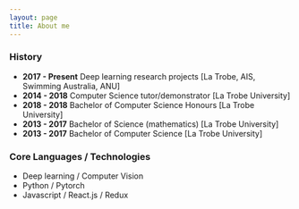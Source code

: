```yaml
---
layout: page
title: About me
---
```


### History

- __2017 - Present__ Deep learning research projects [La Trobe, AIS, Swimming Australia, ANU]
- __2014 - 2018__ Computer Science tutor/demonstrator  [La Trobe University]
- __2018 - 2018__ Bachelor of Computer Science Honours [La Trobe University]
- __2013 - 2017__ Bachelor of Science (mathematics) [La Trobe University]
- __2013 - 2017__ Bachelor of Computer Science [La Trobe University]

### Core Languages / Technologies
- Deep learning / Computer Vision
- Python / Pytorch
- Javascript / React.js / Redux
